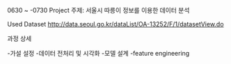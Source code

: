 0630 ~ -0730
Project 주제: 
서울시 따릉이 정보를 이용한 데이터 분석

Used Dataset
http://data.seoul.go.kr/dataList/OA-13252/F/1/datasetView.do


과정 상세

-가설 설정
-데이터 전처리 및 시각화
-모델 설계
-feature engineering
